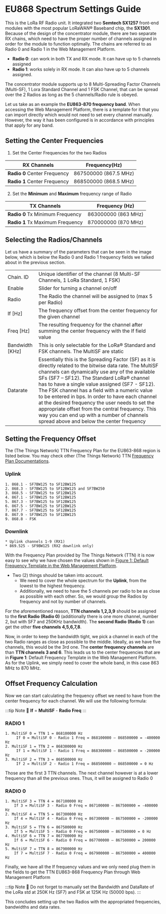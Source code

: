 
# EU868 Spectrum Settings Guide

This is the LoRa RF Radio unit. It integrated two **Semtech SX1257** front-end modules with the
most popular LoRaWAN® Baseband chip, the **SX1301**. Because of the design of the
concentrator module, there are two separate RX chains, which need to have the proper
number of channels assigned in order for the module to function optimally. The chains are
referred to as Radio 0 and Radio 1 in the Web Management Platform. 

- **Radio 0**: can work in both TX and RX mode. It can have up to 5 channels assigned 
- **Radio 1**: works solely in RX mode. It can also have up to 5 channels assigned. 

The concentrator module supports up to 8 Multi-Spreading Factor Channels (Multi-SF), 1 Lora
Standard Channel and 1 FSK Channel, that can be spread over the 2 Radios as long as the 5
channels/Radio rule is obeyed.


Let us take as an example the **EU863-870 frequency band**. When accessing the Web Management Platform, there is a template for it that you can
import directly which would not need to set every channel manually. However, the way it has been configured is in accordance with principles that apply for any band.

## Setting the Center Frequencies

<rk-img
  src="/assets/images/quick-start-guide/rak7258/4.loraspectrumeu868/eu868freqtemplate.png"
  width="60%"
  figure-number="1"
  caption="Default Frequency Template in the Web Management Platform"
/>


1. Set the Center Frequencies for the two Radios

|RX Channels|Frequency(Hz)| 
| ---- | ---- | 
|**Radio 0** Center Frequency | 867500000 (867.5 MHz) | 
|**Radio 1** Center Frequency | 868500000 (868.5 MHz) | 


2. Set the **Minimum** and **Maximum** frequency range of Radio

|TX Channels|Frequency (Hz) | 
| ---- | ---- | 
|**Radio 0** Tx Minimum Frequency|863000000 (863 MHz)| 
|**Radio 1** Tx Maximum Frequency|870000000 (870 MHz)| 


## Selecting the Radios/Channels

Let us have a summary of the parameters that can be seen in the image below, which is below the Radio
0 and Radio 1 frequency fields we talked about in the previous section.

<rk-img
  src="/assets/images/quick-start-guide/rak7258/4.loraspectrumeu868/channel-panel.png"
  width="100%"
  figure-number="2"
  caption="Concentrator Channel Panel"
/>

||| 
| ---- | ---- | 
|Chain. ID| Unique identifier of the channel (8 Multi-SF Channels, 1 LoRa Standard, 1 FSK) |
|Enable| Slider for turning a channel on/off | 
|Radio| The Radio the channel will be assigned to (max 5 per Radio) | 
|If [Hz] | The frequency offset from the center frequency for the given channel | 
|Freq [Hz] | The resulting frequency for the channel after summing the center frequency with the If field value | 
|Bandwidth [KHz] | This is only selectable for the LoRa® Standard and FSK channels. The MultiSF are static | 
|Datarate| Essentially this is the Spreading Factor (SF) as it is directly related to the bitwise data rate. The MultiSF channels can dynamically use any of the available SFs (SF7 – SF12). The Standard LoRa® channel has to have a single value assigned (SF7 - SF12). The FSK channel has a field with a numeric value to be entered in bps. In order to have each channel at the desired frequency the user needs to set the appropriate offset from the central frequency. This way you can end up with a number of channels spread above and below the center frequency | 


## Setting the Frequency Offset

The (The Things Network) TTN Frequency Plan for the EU863-868 region is listed below. You may check other (The Things Network) TTN [Frequency Plan Documentations](https://www.thethingsnetwork.org/docs/lorawan/frequency-plans.html).

### Uplink
    1. 868.1 - SF7BW125 to SF12BW125 
    2. 868.3 - SF7BW125 to SF12BW125 and SF7BW250
    3. 868.5 - SF7BW125 to SF12BW125 
    4. 867.1 - SF7BW125 to SF12BW125 
    5. 867.3 - SF7BW125 to SF12BW125 
    6. 867.5 - SF7BW125 to SF12BW125 
    7. 867.7 - SF7BW125 to SF12BW125 
    8. 867.9 - SF7BW125 to SF12BW125 
    9. 868.8 - FSK

### Downlink
    * Uplink channels 1-9 (RX1) 
    * 869.525 - SF9BW125 (RX2 downlink only)

With the Frequency Plan provided by The Things Network (TTN) it is now easy to see why we have chosen the values shown in [Figure 1: Default Frequency Template in the Web Management Platform](#setting-the-center-frequencies). 

* Two (2) things should be taken into account.
    * We need to cover the whole spectrum for the **Uplink**, from the lowest to the highest frequency.
    * Additionally, we need to have the 5 channels per radio to be as close as possible with each other. So, we would group the Radios by frequency and not by number of channels. 

For the aforementioned reason, **TTN channels 1,2,3,9** should be assigned to the **first Radio (Radio 0)** (additionally there is one more channel, number 2, but with SF7 and 250KHz bandwidth). The **second Radio (Radio 1)** can get the other **five channels 4,5,6,7,8**.

Now, in order to keep the bandwidth tight, we pick a channel in each of the two Radio ranges
as close as possible to the middle. Ideally, as we have five channels, this would be the 3rd one. The **center frequency channels** are than **TTN channels 3 and 6**. This leads us to the center frequencies
that are in **Figure 1**: Default Frequency Template in the Web Management Platform. As for the Uplink, we simply need to cover the whole band, in this case
863 MHz to 870 MHz.

## Offset Frequency Calculation

Now we can start calculating the frequency offset we need to have from the center frequency
for each channel. We will use the following formula:

:::tip Note
:pencil: **If** = **MultiSF** - **Radio Freq**
:::

### RADIO 1
    1. MultiSF 0 = TTN 1 = 868100000 Hz
         If 0 = MultiSF 0 - Radio 1 Freq = 868100000 – 868500000 = -400000 Hz
    2. MultiSF 1 = TTN 2 = 868300000 Hz 
         If 1 = MultiSF 1 - Radio 1 Freq = 868300000 – 868500000 = -200000 Hz
    3. MultiSF 2 = TTN 3 = 868500000 Hz 
         If 2 = MultiSF 2 - Radio 1 Freq = 868500000 – 868500000 = 0 Hz

Those are the first 3 TTN channels. The next channel however is at a lower frequency than all
the previous ones. Thus, it will be assigned to Radio 0

### RADIO 0
    1. MultiSF 3 = TTN 4 = 867100000 Hz 
        If 3 = MultiSF 3 - Radio 0 Freq = 867100000 – 867500000 = -400000 Hz 
    2. MultiSF 4 = TTN 5 = 867300000 Hz 
        If 4 = MultiSF 4 - Radio 0 Freq = 867300000 – 867500000 = -200000 Hz 
    3. MultiSF 5 = TTN 6 = 867500000 Hz 
        If 5 = MultiSF 5 - Radio 0 Freq = 867500000 – 867500000 = 0 Hz
    4. MultiSF 6 = TTN 7 = 867700000 Hz
        If 6 = MultiSF 6 - Radio 0 Freq = 867700000 – 867500000 = 200000 Hz
    5. MultiSF 7 = TTN 8 = 867900000 Hz 
        If 7 = MultiSF 7 - Radio 0 Freq = 867900000 – 867500000 = 400000 Hz

Finally, we have all the If frequency values and we only need plug them in the fields to get the
TTN EU863-868 Frequency Plan through Web Management Platform

:::tip Note
:pencil: Do not forget to manually set the Bandwidth and DataRate of the LoRa std at 250K Hz (SF7) and FSK at 125K Hz (50000 bps).
:::

This concludes setting up the two Radios with the appropriated frequencies, bandwidths and
data rates.



